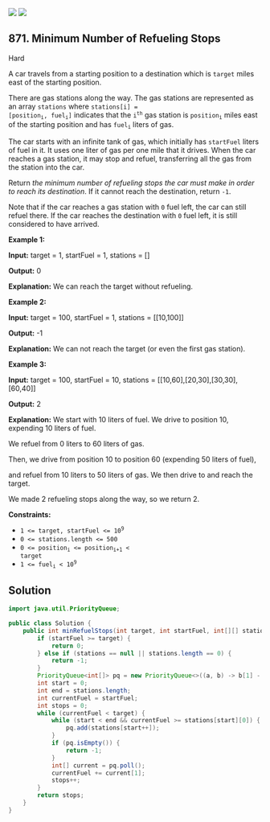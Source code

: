 [![](https://img.shields.io/github/stars/javadev/LeetCode-in-Java?label=Stars&style=flat-square)](https://github.com/javadev/LeetCode-in-Java)
[![](https://img.shields.io/github/forks/javadev/LeetCode-in-Java?label=Fork%20me%20on%20GitHub%20&style=flat-square)](https://github.com/javadev/LeetCode-in-Java/fork)

## 871\. Minimum Number of Refueling Stops

Hard

A car travels from a starting position to a destination which is `target` miles east of the starting position.

There are gas stations along the way. The gas stations are represented as an array `stations` where <code>stations[i] = [position<sub>i</sub>, fuel<sub>i</sub>]</code> indicates that the <code>i<sup>th</sup></code> gas station is <code>position<sub>i</sub></code> miles east of the starting position and has <code>fuel<sub>i</sub></code> liters of gas.

The car starts with an infinite tank of gas, which initially has `startFuel` liters of fuel in it. It uses one liter of gas per one mile that it drives. When the car reaches a gas station, it may stop and refuel, transferring all the gas from the station into the car.

Return _the minimum number of refueling stops the car must make in order to reach its destination_. If it cannot reach the destination, return `-1`.

Note that if the car reaches a gas station with `0` fuel left, the car can still refuel there. If the car reaches the destination with `0` fuel left, it is still considered to have arrived.

**Example 1:**

**Input:** target = 1, startFuel = 1, stations = []

**Output:** 0

**Explanation:** We can reach the target without refueling.

**Example 2:**

**Input:** target = 100, startFuel = 1, stations = \[\[10,100]]

**Output:** -1

**Explanation:** We can not reach the target (or even the first gas station).

**Example 3:**

**Input:** target = 100, startFuel = 10, stations = \[\[10,60],[20,30],[30,30],[60,40]]

**Output:** 2

**Explanation:** We start with 10 liters of fuel. We drive to position 10, expending 10 liters of fuel.

We refuel from 0 liters to 60 liters of gas.

Then, we drive from position 10 to position 60 (expending 50 liters of fuel),

and refuel from 10 liters to 50 liters of gas. We then drive to and reach the target.

We made 2 refueling stops along the way, so we return 2.

**Constraints:**

*   <code>1 <= target, startFuel <= 10<sup>9</sup></code>
*   `0 <= stations.length <= 500`
*   <code>0 <= position<sub>i</sub> <= position<sub>i+1</sub> < target</code>
*   <code>1 <= fuel<sub>i</sub> < 10<sup>9</sup></code>

## Solution

```java
import java.util.PriorityQueue;

public class Solution {
    public int minRefuelStops(int target, int startFuel, int[][] stations) {
        if (startFuel >= target) {
            return 0;
        } else if (stations == null || stations.length == 0) {
            return -1;
        }
        PriorityQueue<int[]> pq = new PriorityQueue<>((a, b) -> b[1] - a[1]);
        int start = 0;
        int end = stations.length;
        int currentFuel = startFuel;
        int stops = 0;
        while (currentFuel < target) {
            while (start < end && currentFuel >= stations[start][0]) {
                pq.add(stations[start++]);
            }
            if (pq.isEmpty()) {
                return -1;
            }
            int[] current = pq.poll();
            currentFuel += current[1];
            stops++;
        }
        return stops;
    }
}
```